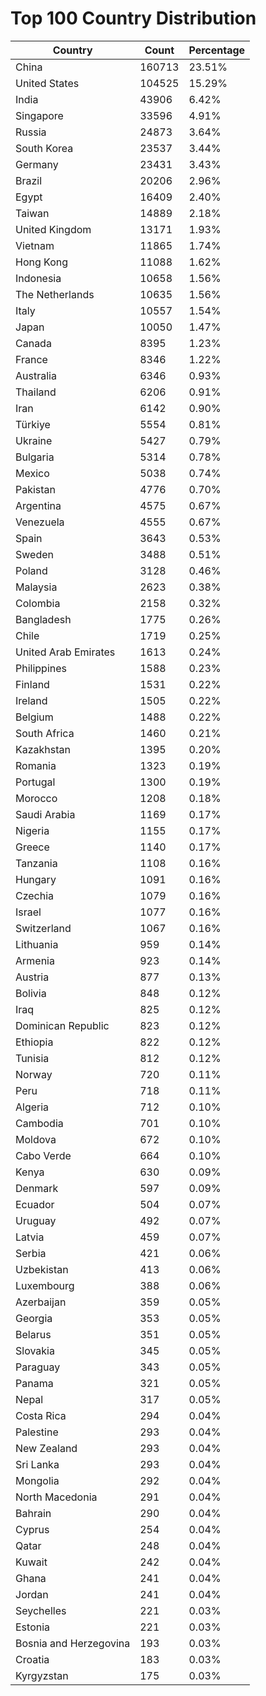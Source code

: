 # Top 100 Country Distribution
| Country | Count | Percentage |
|----|----|----|
| China | 160713 | 23.51% |
| United States | 104525 | 15.29% |
| India | 43906 | 6.42% |
| Singapore | 33596 | 4.91% |
| Russia | 24873 | 3.64% |
| South Korea | 23537 | 3.44% |
| Germany | 23431 | 3.43% |
| Brazil | 20206 | 2.96% |
| Egypt | 16409 | 2.40% |
| Taiwan | 14889 | 2.18% |
| United Kingdom | 13171 | 1.93% |
| Vietnam | 11865 | 1.74% |
| Hong Kong | 11088 | 1.62% |
| Indonesia | 10658 | 1.56% |
| The Netherlands | 10635 | 1.56% |
| Italy | 10557 | 1.54% |
| Japan | 10050 | 1.47% |
| Canada | 8395 | 1.23% |
| France | 8346 | 1.22% |
| Australia | 6346 | 0.93% |
| Thailand | 6206 | 0.91% |
| Iran | 6142 | 0.90% |
| Türkiye | 5554 | 0.81% |
| Ukraine | 5427 | 0.79% |
| Bulgaria | 5314 | 0.78% |
| Mexico | 5038 | 0.74% |
| Pakistan | 4776 | 0.70% |
| Argentina | 4575 | 0.67% |
| Venezuela | 4555 | 0.67% |
| Spain | 3643 | 0.53% |
| Sweden | 3488 | 0.51% |
| Poland | 3128 | 0.46% |
| Malaysia | 2623 | 0.38% |
| Colombia | 2158 | 0.32% |
| Bangladesh | 1775 | 0.26% |
| Chile | 1719 | 0.25% |
| United Arab Emirates | 1613 | 0.24% |
| Philippines | 1588 | 0.23% |
| Finland | 1531 | 0.22% |
| Ireland | 1505 | 0.22% |
| Belgium | 1488 | 0.22% |
| South Africa | 1460 | 0.21% |
| Kazakhstan | 1395 | 0.20% |
| Romania | 1323 | 0.19% |
| Portugal | 1300 | 0.19% |
| Morocco | 1208 | 0.18% |
| Saudi Arabia | 1169 | 0.17% |
| Nigeria | 1155 | 0.17% |
| Greece | 1140 | 0.17% |
| Tanzania | 1108 | 0.16% |
| Hungary | 1091 | 0.16% |
| Czechia | 1079 | 0.16% |
| Israel | 1077 | 0.16% |
| Switzerland | 1067 | 0.16% |
| Lithuania | 959 | 0.14% |
| Armenia | 923 | 0.14% |
| Austria | 877 | 0.13% |
| Bolivia | 848 | 0.12% |
| Iraq | 825 | 0.12% |
| Dominican Republic | 823 | 0.12% |
| Ethiopia | 822 | 0.12% |
| Tunisia | 812 | 0.12% |
| Norway | 720 | 0.11% |
| Peru | 718 | 0.11% |
| Algeria | 712 | 0.10% |
| Cambodia | 701 | 0.10% |
| Moldova | 672 | 0.10% |
| Cabo Verde | 664 | 0.10% |
| Kenya | 630 | 0.09% |
| Denmark | 597 | 0.09% |
| Ecuador | 504 | 0.07% |
| Uruguay | 492 | 0.07% |
| Latvia | 459 | 0.07% |
| Serbia | 421 | 0.06% |
| Uzbekistan | 413 | 0.06% |
| Luxembourg | 388 | 0.06% |
| Azerbaijan | 359 | 0.05% |
| Georgia | 353 | 0.05% |
| Belarus | 351 | 0.05% |
| Slovakia | 345 | 0.05% |
| Paraguay | 343 | 0.05% |
| Panama | 321 | 0.05% |
| Nepal | 317 | 0.05% |
| Costa Rica | 294 | 0.04% |
| Palestine | 293 | 0.04% |
| New Zealand | 293 | 0.04% |
| Sri Lanka | 293 | 0.04% |
| Mongolia | 292 | 0.04% |
| North Macedonia | 291 | 0.04% |
| Bahrain | 290 | 0.04% |
| Cyprus | 254 | 0.04% |
| Qatar | 248 | 0.04% |
| Kuwait | 242 | 0.04% |
| Ghana | 241 | 0.04% |
| Jordan | 241 | 0.04% |
| Seychelles | 221 | 0.03% |
| Estonia | 221 | 0.03% |
| Bosnia and Herzegovina | 193 | 0.03% |
| Croatia | 183 | 0.03% |
| Kyrgyzstan | 175 | 0.03% |
